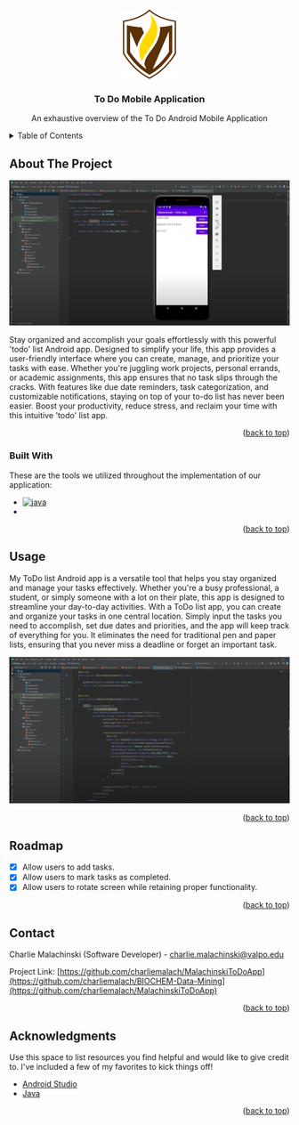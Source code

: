 <a name="readme-top"></a>

<!-- PROJECT LOGO -->
<br />
<div align="center">
  <a href="https://github.com/charliemalach/MalachinskiToDoApp">
    <img src="./image/logo.png" alt="Logo" width="100" height="125">
  </a>

  <h3 align="center">To Do Mobile Application</h3>

  <p align="center">
    An exhaustive overview of the To Do Android Mobile Application
    <br />
  </p>
</div>

<!-- TABLE OF CONTENTS -->
<details>
  <summary>Table of Contents</summary>
  <ol>
    <li>
      <a href="#about-the-project">About The Project</a>
      <ul>
        <li><a href="#built-with">Built With</a></li>
      </ul>
    </li>
    <li><a href="#usage">Usage</a></li>
    <li><a href="#roadmap">Roadmap</a></li>
    <li><a href="#contact">Contact</a></li>
    <li><a href="#acknowledgments">Acknowledgments</a></li>
  </ol>
</details>

<!-- ABOUT THE PROJECT -->

## About The Project

![Main][main]

Stay organized and accomplish your goals effortlessly with this powerful 'todo' list Android app. Designed to simplify your life, this app provides a user-friendly interface where you can create, manage, and prioritize your tasks with ease. Whether you're juggling work projects, personal errands, or academic assignments, this app ensures that no task slips through the cracks. With features like due date reminders, task categorization, and customizable notifications, staying on top of your to-do list has never been easier. Boost your productivity, reduce stress, and reclaim your time with this intuitive 'todo' list app.

<p align="right">(<a href="#readme-top">back to top</a>)</p>

### Built With

These are the tools we utilized throughout the implementation of our application:

- [![java][java-img]][java-url]
- 

<p align="right">(<a href="#readme-top">back to top</a>)</p>

<!-- GETTING STARTED -->

## Usage

My ToDo list Android app is a versatile tool that helps you stay organized and manage your tasks effectively. Whether you're a busy professional, a student, or simply someone with a lot on their plate, this app is designed to streamline your day-to-day activities. With a ToDo list app, you can create and organize your tasks in one central location. Simply input the tasks you need to accomplish, set due dates and priorities, and the app will keep track of everything for you. It eliminates the need for traditional pen and paper lists, ensuring that you never miss a deadline or forget an important task.

![Main Application][main-screenshot]

<p align="right">(<a href="#readme-top">back to top</a>)</p>

<!-- ROADMAP -->

## Roadmap

- [x] Allow users to add tasks.
- [x] Allow users to mark tasks as completed.
- [x] Allow users to rotate screen while retaining proper functionality.

<p align="right">(<a href="#readme-top">back to top</a>)</p>

<!-- CONTACT -->

## Contact

Charlie Malachinski (Software Developer) - charlie.malachinski@valpo.edu

Project Link: [https://github.com/charliemalach/MalachinskiToDoApp](https://github.com/charliemalach/BIOCHEM-Data-Mining](https://github.com/charliemalach/MalachinskiToDoApp)

<p align="right">(<a href="#readme-top">back to top</a>)</p>

<!-- ACKNOWLEDGMENTS -->

## Acknowledgments

Use this space to list resources you find helpful and would like to give credit to. I've included a few of my favorites to kick things off!

- [Android Studio](https://developer.android.com/studio)
- [Java](https://www.java.com/en/)

<p align="right">(<a href="#readme-top">back to top</a>)</p>

<!-- MARKDOWN LINKS & IMAGES -->
<!-- https://www.markdownguide.org/basic-syntax/#reference-style-links -->
[main]: ./image/main.jpg
[main-screenshot]: ./image/main-screenshot.jpg
[java-img]: https://img.shields.io/badge/java-%23ED8B00.svg?style=for-the-badge&logo=java&logoColor=white
[java-url]: https://www.java.com/en/
